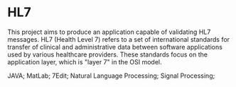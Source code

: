 # HL7

This project aims to produce an application capable of validating HL7 messages.
HL7 (Health Level 7) refers to a set of international standards for transfer of clinical and administrative data between software applications
used by various healthcare providers.
These standards focus on the application layer, which is "layer 7" in the OSI model.

JAVA; MatLab; 7Edit; Natural Language Processing; Signal Processing;
